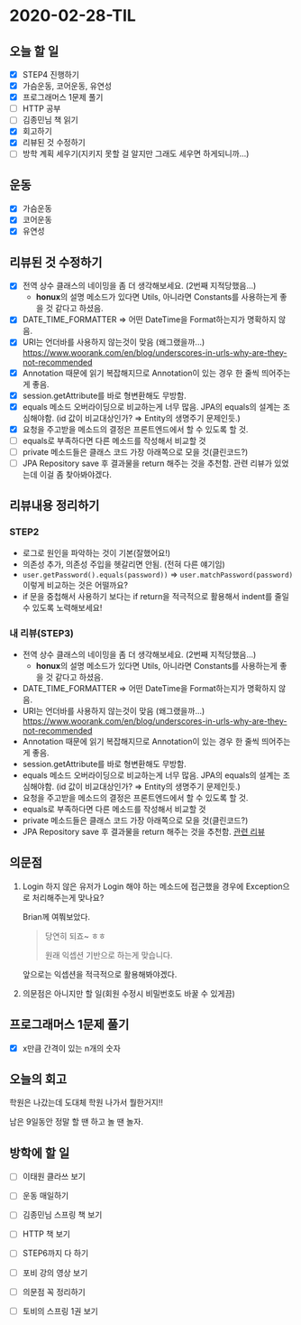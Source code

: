 # 2020-02-28-TIL

## 오늘 할 일

- [x] STEP4 진행하기
- [x] 가슴운동, 코어운동, 유연성
- [x] 프로그래머스 1문제 풀기
- [ ] HTTP 공부
- [ ] 김종민님 책 읽기
- [x] 회고하기
- [x] 리뷰된 것 수정하기
- [ ] 방학 계획 세우기(지키지 못할 걸 알지만 그래도 세우면 하게되니까...)

## 운동

- [x] 가슴운동
- [x] 코어운동
- [x] 유연성

## 리뷰된 것 수정하기

- [x] 전역 상수 클래스의 네이밍을 좀 더 생각해보세요. (2번째 지적당했음...)
  - **honux**의 설명
    메소드가 있다면 Utils, 아니라면 Constants를 사용하는게 좋을 것 같다고 하셨음.
- [x] DATE_TIME_FORMATTER ⇒ 어떤 DateTime을 Format하는지가 명확하지 않음.
- [x] URI는 언더바를 사용하지 않는것이 맞음 (왜그랬을까...)
  https://www.woorank.com/en/blog/underscores-in-urls-why-are-they-not-recommended
- [x] Annotation 때문에 읽기 복잡해지므로 Annotation이 있는 경우 한 줄씩 띄어주는게 좋음.
- [x] session.getAttribute를 바로 형변환해도 무방함.
- [x] equals 메소드 오버라이딩으로 비교하는게 너무 많음.
  JPA의 equals의 설계는 조심해야함. (id 값이 비교대상인가? ⇒ Entity의 생명주기 문제인듯.)
- [x] 요청을 주고받을 메소드의 결정은 프론트엔드에서 할 수 있도록 할 것.
- [ ] equals로 부족하다면 다른 메소드를 작성해서 비교할 것
- [ ] private 메소드들은 클래스 코드 가장 아래쪽으로 모을 것(클린코드?)
- [ ] JPA Repository save 후 결과물을 return 해주는 것을 추천함. 관련 리뷰가 있었는데 이걸 좀 찾아봐야겠다.

## 리뷰내용 정리하기

### STEP2

- 로그로 원인을 파악하는 것이 기본(잘했어요!)
- 의존성 추가, 의존성 주입을 헷갈리면 안됨. (전혀 다른 얘기임)
- `user.getPassword().equals(password))` ⇒ `user.matchPassword(password)` 이렇게 비교하는 것은 어떨까요?
- if 문을 중첩해서 사용하기 보다는 if return을 적극적으로 활용해서 indent를 줄일 수 있도록 노력해보세요!

### 내 리뷰(STEP3)

- 전역 상수 클래스의 네이밍을 좀 더 생각해보세요. (2번째 지적당했음...)
  - **honux**의 설명
    메소드가 있다면 Utils, 아니라면 Constants를 사용하는게 좋을 것 같다고 하셨음.
- DATE_TIME_FORMATTER ⇒ 어떤 DateTime을 Format하는지가 명확하지 않음.
- URI는 언더바를 사용하지 않는것이 맞음 (왜그랬을까...)
  https://www.woorank.com/en/blog/underscores-in-urls-why-are-they-not-recommended
- Annotation 때문에 읽기 복잡해지므로 Annotation이 있는 경우 한 줄씩 띄어주는게 좋음.
- session.getAttribute를 바로 형변환해도 무방함.
- equals 메소드 오버라이딩으로 비교하는게 너무 많음.
  JPA의 equals의 설계는 조심해야함. (id 값이 비교대상인가? ⇒ Entity의 생명주기 문제인듯.)
- 요청을 주고받을 메소드의 결정은 프론트엔드에서 할 수 있도록 할 것.
- equals로 부족하다면 다른 메소드를 작성해서 비교할 것
- private 메소드들은 클래스 코드 가장 아래쪽으로 모을 것(클린코드?)
- JPA Repository save 후 결과물을 return 해주는 것을 추천함. [관련 리뷰](https://github.com/code-squad/java-qna/pull/157#discussion_r383894619)

## 의문점

1. Login 하지 않은 유저가 Login 해야 하는 메소드에 접근했을 경우에 Exception으로 처리해주는게 맞나요?

    Brian께 여쭤보았다.
    
   > 당연히 되죠~ ㅎㅎ
   >
   > 원래 익셉션 기반으로 하는게 맞습니다.
   
   앞으로는 익셉션을 적극적으로 활용해봐야겠다.
   
2. 의문점은 아니지만 할 일(회원 수정시 비밀번호도 바꿀 수 있게끔)

## 프로그래머스 1문제 풀기

- [x] x만큼 간격이 있는 n개의 숫자

## 오늘의 회고

학원은 나갔는데 도대체 학원 나가서 뭘한거지!!

남은 9일동안 정말 할 땐 하고 놀 땐 놀자.

## 방학에 할 일

- [ ] 이태원 클라쓰 보기
- [ ] 운동 매일하기
- [ ] 김종민님 스프링 책 보기
- [ ] HTTP 책 보기
- [ ] STEP6까지 다 하기
- [ ] 포비 강의 영상 보기
- [ ] 의문점 꼭 정리하기
- [ ] 토비의 스프링 1권 보기

